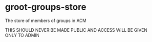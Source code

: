 # groot-groups-store
The store of members of groups in ACM 

THIS SHOULD NEVER BE MADE PUBLIC AND ACCESS WILL BE GIVEN ONLY TO ADMIN 
